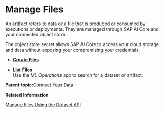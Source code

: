<!-- loio386ba71cbf8c451288b899ec0d8f9fb1 -->

# Manage Files

An artifact refers to data or a file that is produced or consumed by executions or deployments. They are managed through SAP AI Core and your connected object store.

The object store secret allows SAP AI Core to access your cloud storage and data without exposing your compromising your credentials.

-   **[Create Files](create-files-66413f1.md "")**  

-   **[List Files](list-files-1d613e0.md "Use the ML
                                    Operations app
			to search for a dataset or artifact.")**  
Use the *ML Operations* app to search for a dataset or artifact.

**Parent topic:**[Connect Your Data](connect-your-data-9508bdb.md "Use cloud storage with SAP AI Core to store AI assets such as datasets and model files. You use Artifacts in SAP AI Core to reference to your AI Assets.")

**Related Information**  


[Manage Files Using the Dataset API](manage-files-using-the-dataset-api-ba8ac5c.md "Where direct access to files in the object store is not possible or desirable (for example, in Content as a Service Scenarios, where the Service Consumers might not be the owners of the object store) you can upload, download, and delete files from the pre-registered object store using the SAP AI Core Dataset API.")

